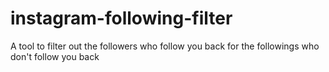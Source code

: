 # instagram-following-filter
A tool to filter out the followers who follow you back for the followings who don't follow you back
